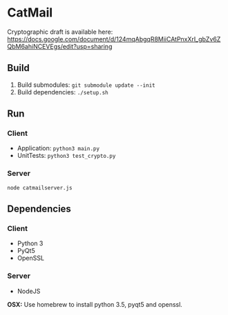 # CatMail

Cryptographic draft is available here: https://docs.google.com/document/d/124mqAbgqR8MiiCAtPnxXrI_gbZv6ZQbM6ahiNCEVEgs/edit?usp=sharing

## Build

1. Build submodules: `git submodule update --init`
1. Build dependencies: `./setup.sh`

## Run

### Client

* Application: `python3 main.py`
* UnitTests: `python3 test_crypto.py`

### Server

`node catmailserver.js`

## Dependencies

### Client
* Python 3
* PyQt5
* OpenSSL

### Server

* NodeJS

**OSX:** Use homebrew to install python 3.5, pyqt5 and openssl.

